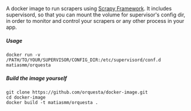 A docker image to run scrapers using [Scrapy Framework](http://scrapy.org/). 
It includes supervisord, so that you can mount the volume for supervisor's config dir, in order to monitor and control your scrapers or any other process in your app.

##### Usage
```
docker run -v /PATH/TO/YOUR/SUPERVISOR/CONFIG_DIR:/etc/supervisord/conf.d matiasmm/orquesta
```

##### Build the image yourself

```
git clone https://github.com/orquesta/docker-image.git
cd docker-image
docker build -t matiasmm/orquesta .
```

